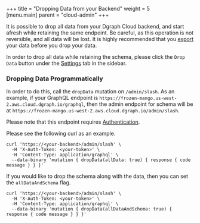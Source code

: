+++
title = "Dropping Data from your Backend"
weight = 5   
[menu.main]
    parent = "cloud-admin"
+++

It is possible to drop all data from your Dgraph Cloud backend, and start afresh while retaining the same endpoint. Be careful, as this operation is not reversible, and all data will be lost. It is highly recommended that you [export](/admin/import-export) your data before you drop your data.

In order to drop all data while retaining the schema, please click the `Drop Data` button under the [Settings](https://cloud.dgraph.io/_/settings) tab in the sidebar.

### Dropping Data Programmatically

In order to do this, call the `dropData` mutation on `/admin/slash`. As an example, if your GraphQL endpoint is `https://frozen-mango.us-west-2.aws.cloud.dgraph.io/graphql`, then the admin endpoint for schema will be at `https://frozen-mango.us-west-2.aws.cloud.dgraph.io/admin/slash`.

Please note that this endpoint requires [Authentication](/admin/authentication).

Please see the following curl as an example.

```
curl 'https://<your-backend>/admin/slash' \
  -H 'X-Auth-Token: <your-token>' \
  -H 'Content-Type: application/graphql' \
  --data-binary 'mutation { dropData(allData: true) { response { code message } } }'
```

If you would like to drop the schema along with the data, then you can set the `allDataAndSchema` flag.

```
curl 'https://<your-backend>/admin/slash' \
  -H 'X-Auth-Token: <your-token>' \
  -H 'Content-Type: application/graphql' \
  --data-binary 'mutation { dropData(allDataAndSchema: true) { response { code message } } }'
```
